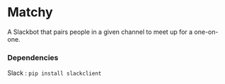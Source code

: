 # Matchy
A Slackbot that pairs people in a given channel to meet up for a one-on-one.

### Dependencies
Slack : `pip install slackclient`
